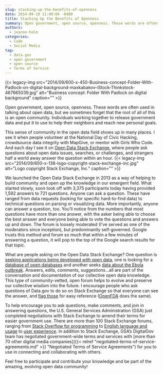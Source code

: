 ```yaml
---
slug: stacking-up-the-benefits-of-openness
date: 2014-09-10 11:49:04 -0400
title: Stacking Up the Benefits of Openness
summary: Open government, open source, openness. These words are often used in talking about open data, but we sometimes forget that the root of all of this is an open community. Individuals working together to release government data and put it to use to help their neighbors and reach new personal goals. This sense of community
authors:
  - jeanne-holm
categories:
  - Code
  - Social Media
tag:
  - data.gov
  - open government
  - open source
  - Terms of Service
---
```


{{< legacy-img src="2014/09/600-x-450-Business-concept-Folder-With-Padlock-on-digital-background-maxkabakov-iStock-Thinkstock-467665039.jpg" alt="Business concept: Folder With Padlock on digital background" caption="" >}} 

Open government, open source, openness. These words are often used in talking about open data, but we sometimes forget that the root of all of this is an open community. Individuals working together to release government data and put it to use to help their neighbors and reach new personal goals.

This sense of community in the open data field shows up in many places. I see it when people volunteer at the National Day of Civic Hacking, crowdsource data integrity with MapGive, or mentor with Girls Who Code. And each day I see it on [Open Data Stack Exchange](http://opendata.stackexchange.com/), where people ask questions about open data issues, searches, or challenges, and strangers half a world away answer the question within an hour. {{< legacy-img src="2014/09/600-x-138-logo-copyright-stack-exchange-inc.jpg" alt="Logo copyright Stack Exchange, Inc." caption="" >}} 

We launched the Open Data Stack Exchange in 2013 as a way of helping to build community and open up the knowledge in our emergent field. What started slowly, soon took off with 3,375 participants today having provided 1,592 answers to 721 questions. Anyone can ask a question. These have ranged from data requests (looking for specific hard-to-find data) to technical questions on parsing or visualizing data. More importantly, anyone can answer a question, too. You’ll notice from the numbers that most questions have more than one answer, with the asker being able to choose the best answer and everyone being able to vote the questions and answers up and down. The forum is loosely moderated (I’ve served as one of the moderators since inception), but predominantly self-governed. Google trusts this method and forum so much that within a few minutes of answering a question, it will pop to the top of the Google search results for that topic.

What are people asking on the Open Data Stack Exchange? One question is [seeking applications being developed with open data](http://opendata.stackexchange.com/questions/3346/looking-for-examples-of-useful-applications-that-are-being-developed-using-open), one is looking for a [database of open databases](http://opendata.stackexchange.com/questions/266/a-database-of-open-databases) and another seeks [data about the Ebola outbreak](http://opendata.stackexchange.com/questions/3484/2014-ebola-outbreak-dataset). Answers, edits, comments, suggestions&#8230;all are part of the conversation and documentation of our collective open data knowledge. This type of community-vetted, open forum helps to evolve and preserve our collective wisdom into the future. I encourage people who ask questions of Data.gov to do so on Stack Exchange so that everyone can see the answer, and [flag those](http://opendata.stackexchange.com/questions/tagged/data.gov) for easy reference ([OpenFDA](http://opendata.stackexchange.com/questions/tagged/openfda) does the same).

To help encourage you to ask questions, make comments, and join in answering questions, the U.S. General Services Administration (GSA) just completed negotiations with Stack Exchange to amend their terms for easier government use. There are more than 100 Stack Exchange forums, ranging from [Stack Overflow for programming](http://stackoverflow.com/) to [English language and usage](http://english.stackexchange.com/) to [user experience](http://ux.stackexchange.com/). In addition to Stack Exchange, GSA’s DigitalGov team has negotiated government-wide terms and services with [more than 70 other digital media companies]({{< relref "negotiated-terms-of-service-agreements.md" >}} "Negotiated Terms of Service Agreements") for you to use in connecting and collaborating with others.

Feel free to participate and contribute your knowledge and be part of the amazing, evolving open data community!